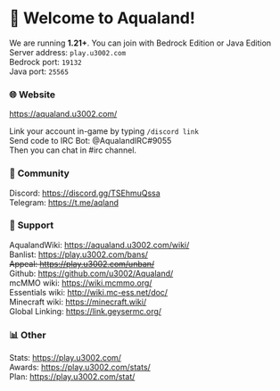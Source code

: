 ﻿# 🥳 **Welcome to Aqualand!**  

We are running **1.21+**. You can join with Bedrock Edition or Java Edition  
Server address: `play.u3002.com`  
Bedrock port: `19132`  
Java port: `25565`  

### 🌐 **Website**  
https://aqualand.u3002.com/  

Link your account in-game by typing `/discord link`  
Send code to IRC Bot: @AqualandIRC#9055  
Then you can chat in #irc channel.  

### 💖 **Community**  
Discord: https://discord.gg/TSEhmuQssa  
Telegram: https://t.me/aqland  

### 💙 **Support**  
AqualandWiki: https://aqualand.u3002.com/wiki/  
Banlist: https://play.u3002.com/bans/  
~~Appeal: https://play.u3002.com/unban/~~  
Github: https://github.com/u3002/Aqualand/  
mcMMO wiki: https://wiki.mcmmo.org/  
Essentials wiki: http://wiki.mc-ess.net/doc/  
Minecraft wiki: https://minecraft.wiki/  
Global Linking: https://link.geysermc.org/  

### 📊 **Other**  
Stats: https://play.u3002.com/  
Awards: https://play.u3002.com/stats/  
Plan: https://play.u3002.com/stat/  
